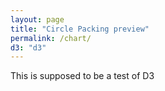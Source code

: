 ```yaml
---
layout: page
title: "Circle Packing preview"
permalink: /chart/
d3: "d3"
---
```


<meta charset="utf-8">

This is supposed to be a test of D3
<div id="my_dataviz"></div>


<style>
.node:hover{
  stroke-width: 7px !important;
  opacity: 1 !important;
}
</style>

<script>

// set the dimensions and margins of the graph
var width = 460
var height = 460

// append the svg object to the body of the page
var svg = d3.select("#my_dataviz")
  .append("svg")
    .attr("width", width)
    .attr("height", height)

// Read data
d3.csv("https://raw.githubusercontent.com/holtzy/data_to_viz/master/Example_dataset/11_SevCatOneNumNestedOneObsPerGroup.csv", function(data) {

  // Filter a bit the data -> more than 1 million inhabitants
  data = data.filter(function(d){ return d.value>10000000 })

  // Color palette for continents?
  var color = d3.scaleOrdinal()
    .domain(["Asia", "Europe", "Africa", "Oceania", "Americas"])
    .range(d3.schemeSet1);

  // Size scale for countries
  var size = d3.scaleLinear()
    .domain([0, 1400000000])
    .range([7,55])  // circle will be between 7 and 55 px wide

  // create a tooltip
  var Tooltip = d3.select("#my_dataviz")
    .append("div")
    .style("opacity", 0)
    .attr("class", "tooltip")
    .style("background-color", "white")
    .style("border", "solid")
    .style("border-width", "2px")
    .style("border-radius", "5px")
    .style("padding", "5px")

  // Three function that change the tooltip when user hover / move / leave a cell
  var mouseover = function(d) {
    Tooltip
      .style("opacity", 1)
  }
  var mousemove = function(d) {
    Tooltip
      .html('<u>' + d.key + '</u>' + "<br>" + d.value + " inhabitants")
      .style("left", (d3.mouse(this)[0]+20) + "px")
      .style("top", (d3.mouse(this)[1]) + "px")
  }
  var mouseleave = function(d) {
    Tooltip
      .style("opacity", 0)
  }

  // Initialize the circle: all located at the center of the svg area
  var node = svg.append("g")
    .selectAll("circle")
    .data(data)
    .enter()
    .append("circle")
      .attr("class", "node")
      .attr("r", function(d){ return size(d.value)})
      .attr("cx", width / 2)
      .attr("cy", height / 2)
      .style("fill", function(d){ return color(d.region)})
      .style("fill-opacity", 0.8)
      .attr("stroke", "black")
      .style("stroke-width", 1)
      .on("mouseover", mouseover) // What to do when hovered
      .on("mousemove", mousemove)
      .on("mouseleave", mouseleave)
      .call(d3.drag() // call specific function when circle is dragged
           .on("start", dragstarted)
           .on("drag", dragged)
           .on("end", dragended));

  // Features of the forces applied to the nodes:
  var simulation = d3.forceSimulation()
      .force("center", d3.forceCenter().x(width / 2).y(height / 2)) // Attraction to the center of the svg area
      .force("charge", d3.forceManyBody().strength(.1)) // Nodes are attracted one each other of value is > 0
      .force("collide", d3.forceCollide().strength(.2).radius(function(d){ return (size(d.value)+3) }).iterations(1)) // Force that avoids circle overlapping

  // Apply these forces to the nodes and update their positions.
  // Once the force algorithm is happy with positions ('alpha' value is low enough), simulations will stop.
  simulation
      .nodes(data)
      .on("tick", function(d){
        node
            .attr("cx", function(d){ return d.x; })
            .attr("cy", function(d){ return d.y; })
      });

  // What happens when a circle is dragged?
  function dragstarted(d) {
    if (!d3.event.active) simulation.alphaTarget(.03).restart();
    d.fx = d.x;
    d.fy = d.y;
  }
  function dragged(d) {
    d.fx = d3.event.x;
    d.fy = d3.event.y;
  }
  function dragended(d) {
    if (!d3.event.active) simulation.alphaTarget(.03);
    d.fx = null;
    d.fy = null;
  }

})

</script>
